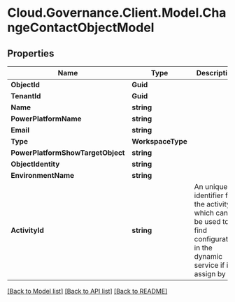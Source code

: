 # Cloud.Governance.Client.Model.ChangeContactObjectModel
## Properties

Name | Type | Description | Notes
------------ | ------------- | ------------- | -------------
**ObjectId** | **Guid** |  | [optional] 
**TenantId** | **Guid** |  | [optional] 
**Name** | **string** |  | [optional] 
**PowerPlatformName** | **string** |  | [optional] 
**Email** | **string** |  | [optional] 
**Type** | **WorkspaceType** |  | [optional] 
**PowerPlatformShowTargetObject** | **string** |  | [optional] 
**ObjectIdentity** | **string** |  | [optional] 
**EnvironmentName** | **string** |  | [optional] 
**ActivityId** | **string** | An unique identifier for the activity which can be used to find configuration in the dynamic service if it is assign by IT | [optional] 

[[Back to Model list]](../README.md#documentation-for-models) [[Back to API list]](../README.md#documentation-for-api-endpoints) [[Back to README]](../README.md)


